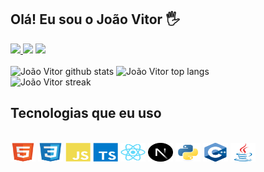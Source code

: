 ## Olá! Eu sou o João Vitor 🖐️


<div> 
<a href="https://www.instagram.com/jvgomes_silva" target="_blank"><img src="https://img.shields.io/badge/-Instagram-%23E4405F?style=for-the-badge&logo=instagram&logoColor=white">
</a>
<a href = "mailto:contato.jv155gomes@gmail.com"> <img src="https://img.shields.io/badge/-Gmail-%23333?style=for-the-badge&logo=gmail&logoColor=white" target="_blank"></a>
<a href="https://www.linkedin.com/in/jv-gomes/" target="_blank"><img src="https://img.shields.io/badge/-LinkedIn-%230077B5?style=for-the-badge&logo=linkedin&logoColor=white"  target="_blank"></a> 
</div>&nbsp;&nbsp


<div>  
  <img height="195px" src="https://github-readme-stats.vercel.app/api?username=JaoVitorGomes&show_icons=true&count_private=true&hide_border=false&theme=radical" alt="João Vitor github stats" />
  <img height="195px" src="https://github-readme-stats.vercel.app/api/top-langs/?username=JaoVitorGomes&layout=compact&hide_border=false&theme=radical" alt="João Vitor top langs" /> 
</div>

<div >  
  <img height="195px"  src="https://github-readme-streak-stats.herokuapp.com?user=JaoVitorGomes&theme=radical&mode=weekly" alt="João Vitor streak" /> 
</div>




## Tecnologias que eu uso

<div style="display: inline_block"><br>
    <img align="center" alt="JV-HTML" height="30" width="40" src="https://raw.githubusercontent.com/devicons/devicon/master/icons/html5/html5-original.svg">
    <img align="center" alt="JV-CSS" height="30" width="40" src="https://raw.githubusercontent.com/devicons/devicon/master/icons/css3/css3-original.svg">
    <img align="center" alt="JV-Js" height="30" width="40" src="https://raw.githubusercontent.com/devicons/devicon/master/icons/javascript/javascript-plain.svg">
    <img align="center" alt="JV-Ts" height="30" width="40" src="https://raw.githubusercontent.com/devicons/devicon/master/icons/typescript/typescript-plain.svg">
    <img align="center" alt="JV-React" height="30" width="40" src="https://raw.githubusercontent.com/devicons/devicon/master/icons/react/react-original.svg">
    <img align="center" alt="JV-Next" height="30" width="40" src="https://raw.githubusercontent.com/devicons/devicon/master/icons/nextjs/nextjs-original.svg">
    <img align="center" alt="JV-Python" height="30" width="40" src="https://raw.githubusercontent.com/devicons/devicon/master/icons/python/python-original.svg">
    <img align="center" alt="JV-Csharp" height="30" width="40" src="https://raw.githubusercontent.com/devicons/devicon/master/icons/cplusplus/cplusplus-original.svg">
    <img align="center" alt="JV-Csharp" height="30" width="40" src="https://raw.githubusercontent.com/devicons/devicon/master/icons/java/java-original.svg">
</div>
